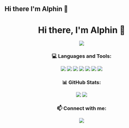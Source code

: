 ## Hi there I'm Alphin 👋

<!--
**alphin0/alphin0** is a ✨ _special_ ✨ repository because its `README.md` (this file) appears on your GitHub profile.

Here are some ideas to get you started:

- 🔭 I’m currently working on ...
- 🌱 I’m currently learning ...
- 👯 I’m looking to collaborate on ...
- 🤔 I’m looking for help with ...
- 💬 Ask me about ...
- 📫 How to reach me: ...
- 😄 Pronouns: ...
- ⚡ Fun fact: ...
-->
<h1 align="center">Hi there, I'm Alphin 👋</h1>
<p align="center">
  <img src="https://profile-counter.glitch.me/Jenin82/count.svg" />
</p>

<h3 align="center">💻 Languages and Tools:</h3>

<p align="center">
  <img src="https://img.shields.io/badge/Python-3776AB?style=for-the-badge&logo=python&logoColor=white" />
  <img src="https://img.shields.io/badge/Django-092E20?style=for-the-badge&logo=django&logoColor=white" />
  <img src="https://img.shields.io/badge/React-20232A?style=for-the-badge&logo=react&logoColor=61DAFB" />
  <img src="https://img.shields.io/badge/JavaScript-F7DF1E?style=for-the-badge&logo=javascript&logoColor=black" />
  <img src="https://img.shields.io/badge/HTML5-E34F26?style=for-the-badge&logo=html5&logoColor=white" />
  <img src="https://img.shields.io/badge/CSS3-1572B6?style=for-the-badge&logo=css3&logoColor=white" />
  <img src="https://img.shields.io/badge/Postman-FF6C37?style=for-the-badge&logo=postman&logoColor=white" />
</p>

<h3 align="center">📊 GitHub Stats:</h3>

<p align="center">
  <img src="https://github-readme-stats.vercel.app/api?username=alphin0&show_icons=true&theme=dark" />
  <img src="https://github-readme-stats.vercel.app/api/top-langs/?username=alphin0&layout=compact&theme=dark" />
</p>

<h3 align="center">📫 Connect with me:</h3>

<p align="center">
  <a href="mailto:mpalphin@gmail.com"><img src="https://img.shields.io/badge/-Gmail-D14836?style=for-the-badge&logo=gmail&logoColor=white" /></a>
</p>

